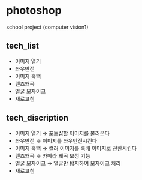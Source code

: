 # photoshop
school project (computer vision1)

## tech_list
* 이미지 열기
* 좌우반전
* 이미지 흑백
* 렌즈왜곡
* 얼굴 모자이크
* 새로고침

## tech_discription
* 이미지 열기
→ 포토샵할 이미지를 불러온다
* 좌우반전
→ 이미지를 좌우반전시킨다
* 이미지 흑백
→ 컬러 이미지를 흑배 이미지로 전환시킨다
* 렌즈왜곡
→ 카메라 왜곡 보정 기능
* 얼굴 모자이크
→ 얼굴만 탐지하여 모자이크 처리
* 새로고침
